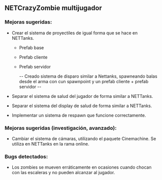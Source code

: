 ## NETCrazyZombie multijugador

### Mejoras sugeridas:

- Crear el sistema de proyectiles de igual forma que se hace en NETTanks.

  - Prefab base
  - Prefab cliente
  - Prefab servidor

    -- Creado sistema de disparo similar a Nettanks, spawneando balas desde el arma con cun spawnpoint y un prefab cliente + prefab servidor --

- Separar el sistema de salud del jugador de forma similar a NETTanks.

- Separar el sistema del display de salud de forma similar a NETTanks.

- Implementar un sistema de respawn que funcione correctamente.

### Mejoras sugeridas (investigación, avanzado):

- Cambiar el sistema de cámaras, utilizando el paquete Cinemachine. Se utiliza en NETTanks en la rama online.

### Bugs detectados:

- Los zombies se mueven erráticamente en ocasiones cuando chocan con las escaleras y no pueden alcanzar al jugador.
